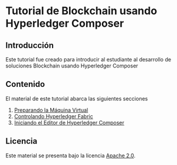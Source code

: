 # Tutorial de Blockchain usando Hyperledger Composer
## Introducción

Este tutorial fue creado para introducir al estudiante al desarrollo de soluciones Blockchain usando Hyperledger Composer

## Contenido

El material de este tutorial abarca las siguientes secciones

1. [Preparando la Máquina Virtual](AMBIENTE.md)
2. [Controlando Hyperledger Fabric](CONTROLANDO_HYPERLEDGER.md)
3. [Iniciando el Editor de Hyperledger Composer](COMPOSER.MD)

## Licencia
Este material se presenta bajo la licencia [Apache 2.0](LICENSE).
